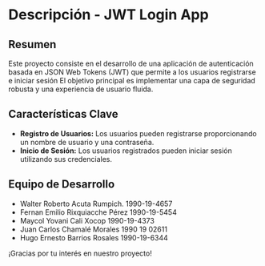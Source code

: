 # Descripción - JWT Login App

## Resumen
Este proyecto consiste en el desarrollo de una aplicación de autenticación basada en JSON Web Tokens (JWT) que permite a los usuarios registrarse e iniciar sesión 
El objetivo principal es implementar una capa de seguridad robusta y una experiencia de usuario fluida.

## Características Clave
- **Registro de Usuarios:** Los usuarios pueden registrarse proporcionando un nombre de usuario y una contraseña.
- **Inicio de Sesión:** Los usuarios registrados pueden iniciar sesión utilizando sus credenciales.

## Equipo de Desarrollo
- Walter Roberto Acuta Rumpich. 1990-19-4657
- Fernan Emilio Rixquiacche Pérez 1990-19-5454
- Maycol Yovani Cali Xocop 1990-19-4373
- Juan Carlos Chamalé Morales 1990 19 02611
- Hugo Ernesto Barrios Rosales 1990-19-6344


¡Gracias por tu interés en nuestro proyecto!
